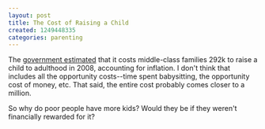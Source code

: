 ```yaml
---
layout: post
title: The Cost of Raising a Child
created: 1249448335
categories: parenting
---
```

The [government estimated](http://www.reuters.com/article/lifestyleMolt/idUSTRE57367220090804) that it costs middle-class families 292k to raise a child to adulthood in 2008, accounting for inflation. I don't think that includes all the opportunity costs--time spent babysitting, the opportunity cost of money, etc. That said, the entire cost probably comes closer to a million.

So why do poor people have more kids? Would they be if they weren't financially rewarded for it?
